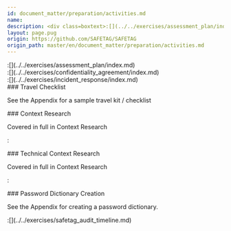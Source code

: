 ```yaml
---
id: document_matter/preparation/activities.md
name: 
description: <div class=boxtext>:[](../../exercises/assessment_plan/index.md)</div><div class=boxtext>:[](../../exercises/confidentiality_agreement/index.md)</div><div...
layout: page.pug
origin: https://github.com/SAFETAG/SAFETAG
origin_path: master/en/document_matter/preparation/activities.md
---
```


<div class="boxtext">
:[](../../exercises/assessment_plan/index.md)
</div>

<div class="boxtext">
:[](../../exercises/confidentiality_agreement/index.md)
</div>

<div class="boxtext">
:[](../../exercises/incident_response/index.md)
</div>

<div class="boxtext">
### Travel Checklist

See the Appendix for a sample travel kit / checklist
</div>

<div class="boxtext">
### Context Research

Covered in full in Context Research

:[](../../exercises/regional_context_research/approach.md)
</div>

<div class="boxtext">
### Technical Context Research

Covered in full in Context Research

:[](../../exercises/technical_context_research/approach.md)
</div>


<div class="boxtext">
### Password Dictionary Creation

See the Appendix for creating a password dictionary.
</div>

<div class="boxtext">
:[](../../exercises/safetag_audit_timeline.md)
</div>


